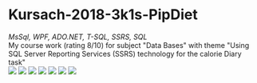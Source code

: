# Kursach-2018-3k1s-PipDiet
<i>MsSql, WPF, ADO.NET, T-SQL, SSRS, SQL</i><br/>
My course work (rating 8/10) for subject "Data Bases" with theme "Using SQL Server Reporting Services (SSRS) technology for the calorie Diary task"<br/>
<img src="https://sun9-55.userapi.com/c857136/v857136119/137690/DqbUAkNdyRc.jpg"/>
<img src="https://sun9-60.userapi.com/c857136/v857136119/137698/ePEX5ScvdRA.jpg"/>
<img src="https://sun9-8.userapi.com/c857136/v857136119/1376a0/BIXCsFtLqiI.jpg"/>
<img src="https://sun9-33.userapi.com/c857136/v857136119/1376b0/Qh6G2SYRdY8.jpg"/>
<img src="https://sun9-70.userapi.com/c857136/v857136119/1376b8/DaG0HxKEMNQ.jpg"/>
<img src="https://sun9-51.userapi.com/c857136/v857136119/1376c0/2nVGsduxTT4.jpg"/>
<img src="https://sun9-9.userapi.com/c857136/v857136119/1376c8/j0ZGy4Vr8Zc.jpg"/>
